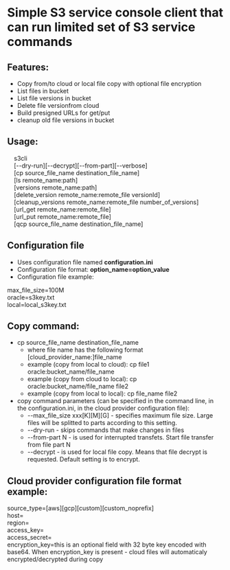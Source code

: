 # Simple S3 service console client that can run limited set of S3 service commands

## Features:
- Copy from/to cloud or local file copy with optional file encryption
- List files in bucket
- List file versions in bucket
- Delete file versionfrom cloud
- Build presigned URLs for get/put
- cleanup old file versions in bucket

## Usage:
&nbsp;&nbsp;&nbsp;&nbsp;s3cli<br>
&nbsp;&nbsp;&nbsp;&nbsp;[--dry-run][--decrypt][--from-part][--verbose]<br>
&nbsp;&nbsp;&nbsp;&nbsp;[cp source_file_name destination_file_name]<br>
&nbsp;&nbsp;&nbsp;&nbsp;[ls remote_name:path]<br>
&nbsp;&nbsp;&nbsp;&nbsp;[versions remote_name:path]<br>
&nbsp;&nbsp;&nbsp;&nbsp;[delete_version remote_name:remote_file versionId]<br>
&nbsp;&nbsp;&nbsp;&nbsp;[cleanup_versions remote_name:remote_file number_of_versions]<br>
&nbsp;&nbsp;&nbsp;&nbsp;[url_get remote_name:remote_file]<br>
&nbsp;&nbsp;&nbsp;&nbsp;[url_put remote_name:remote_file]<br>
&nbsp;&nbsp;&nbsp;&nbsp;[qcp source_file_name destination_file_name]<br>

## Configuration file
- Uses configuration file named **configuration.ini**
- Configuration file format: **option_name=option_value**
- Configuration file example:

max_file_size=100M<br>
oracle=s3key.txt<br>
local=local_s3key.txt

## Copy command:
  - cp source_file_name destination_file_name
    - where file name has the following format [cloud_provider_name:]file_name
    - example (copy from local to cloud): cp file1 oracle:bucket_name/file_name
    - example (copy from cloud to local): cp oracle:bucket_name/file_name file2
    - example (copy from local to local): cp file_name file2
  - copy command parameters (can be specified in the command line, in the configuration.ini, in the cloud provider configuration file):
    - --max_file_size xxx[K][M][G] - specifies maximum file size. Large files will be splitted to parts according to this setting.
    - --dry-run - skips commands that make changes in files
    - --from-part N - is used for interrupted transfets. Start file transfer from file part N
    - --decrypt - is used for local file copy. Means that file decrypt is requested. Default setting is to encrypt.

## Cloud provider configuration file format example:
source_type=[aws][gcp][custom][custom_noprefix]<br>
host=<br>
region=<br>
access_key=<br>
access_secret=<br>
encryption_key=this is an optional field with 32 byte key encoded with base64. When encryption_key is present - cloud files will automaticaly encrypted/decrypted during copy

